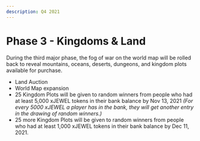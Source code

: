 ```yaml
---
description: Q4 2021
---
```


# Phase 3 - Kingdoms & Land

During the third major phase, the fog of war on the world map will be rolled back to reveal mountains, oceans, deserts, dungeons, and kingdom plots available for purchase.

* Land Auction
* World Map expansion
* 25 Kingdom Plots will be given to random winners from people who had at least 5,000 xJEWEL tokens in their bank balance by Nov 13, 2021 _\(For every 5000 xJEWEL a player has in the bank, they will get another entry in the drawing of random winners.\)_
* 25 more Kingdom Plots will be given to random winners from people who had at least 1,000 xJEWEL tokens in their bank balance by Dec 11, 2021.


